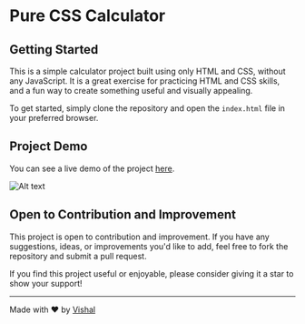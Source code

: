# Pure CSS Calculator

## Getting Started

This is a simple calculator project built using only HTML and CSS, without any JavaScript. It is a great exercise for practicing HTML and CSS skills, and a fun way to create something useful and visually appealing.

To get started, simply clone the repository and open the `index.html` file in your preferred browser.

## Project Demo

You can see a live demo of the project [here](https://example.com/calculator).

![Alt text](https://i.ibb.co/VtCp4BG/preview.png)

## Open to Contribution and Improvement

This project is open to contribution and improvement. If you have any suggestions, ideas, or improvements you'd like to add, feel free to fork the repository and submit a pull request.

If you find this project useful or enjoyable, please consider giving it a star to show your support!

---

Made with ❤️ by [Vishal](https://github.com/vishal-dcode)
